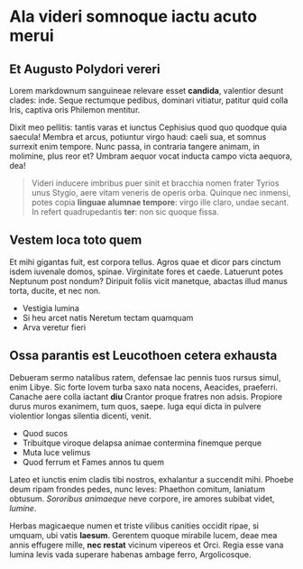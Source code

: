 # Ala videri somnoque iactu acuto merui

## Et Augusto Polydori vereri

Lorem markdownum sanguineae relevare esset **candida**, valentior desunt clades:
inde. Seque rectumque pedibus, dominari vitiatur, patitur quid colla Iris,
captiva oris Philemon mentitur.

Dixit meo pellitis: tantis varas et iunctus Cephisius quod quo quodque quia
saecula! Membra et arcus, potiuntur virgo haud: caeli sua, et somnus surrexit
enim tempore. Nunc passa, in contraria tangere animam, in molimine, plus reor
et? Umbram aequor vocat inducta campo victa aequora, dea!

> Videri inducere imbribus puer sinit et bracchia nomen frater Tyrios unus
> Stygio, aere vitam veneris de operis orba. Quinque nec inmensi, potes copia
> **linguae alumnae tempore**: virgo ille claro, undae secant. In refert
> quadrupedantis **ter**: non sic quoque fissa.

## Vestem loca toto quem

Et mihi gigantas fuit, est corpora tellus. Agros quae et dicor pars cinctum
isdem iuvenale domos, spinae. Virginitate fores et caede. Latuerunt potes
Neptunum post nondum? Diripuit foliis vicit manetque, abactas illud manus torta,
ducite, et nec non.

- Vestigia lumina
- Si heu arcet natis Neretum tectam quamquam
- Arva veretur fieri

## Ossa parantis est Leucothoen cetera exhausta

Debueram sermo natalibus ratem, defensae lac pennis tuos rursus simul, enim
Libye. Sic forte Iovem turba saxo nata nocens, Aeacides, praeferri. Canache aere
colla iactant **diu** Crantor proque fratres non adsis. Propiore durus muros
exanimem, tum quos, saepe. Iuga equi dicta in pulvere violentior longas silentia
dicenti, venit.

- Quod sucos
- Tribuitque viroque delapsa animae contermina finemque perque
- Muta luce velimus
- Quod ferrum et Fames annos tu quem

Lateo et iunctis enim cladis tibi nostros, exhalantur a succendit mihi. Phoebe
deum ripam frondes pedes, nunc leves: Phaethon comitum, laniatum obtusum.
*Sororibus animaeque* neve corpore, ire amores subibat videt, *lumine*.

Herbas magicaeque numen et triste vilibus canities occidit ripae, si umquam, ubi
vatis **laesum**. Gerentem quoque mirabile lucem, deae mea annis effugere mille,
**nec restat** vicinum vipereos et Orci. Regia esse vana lumina levis vada
superare habenas ambage ferro, Argolicosque.
